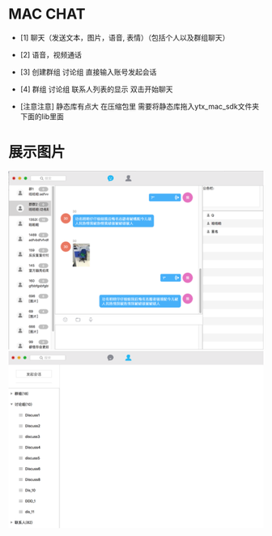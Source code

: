 MAC CHAT
==============

* [1] 聊天（发送文本，图片，语音, 表情）（包括个人以及群组聊天）
* [2] 语音，视频通话
* [3] 创建群组 讨论组 直接输入账号发起会话
* [4] 群组 讨论组 联系人列表的显示 双击开始聊天

* [注意注意] 静态库有点大  在压缩包里 需要将静态库拖入ytx_mac_sdk文件夹下面的lib里面

展示图片
==============

![image](https://raw.githubusercontent.com/maibou8888/ECMacDemo_OC/master/showIMG/1.png)
![image](https://raw.githubusercontent.com/maibou8888/ECMacDemo_OC/master/showIMG/2.png)
